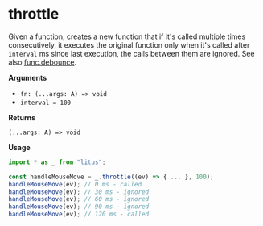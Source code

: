 # throttle

Given a function, creates a new function that if it's called multiple times
consecutively, it executes the original function only when it's called after
`interval` ms since last execution, the calls between them are ignored.
See also [func.debounce](#funcdebounce).

**Arguments**

- `fn: (...args: A) => void`
- `interval = 100`

**Returns**

`(...args: A) => void`

**Usage**

```ts
import * as _ from "litus";

const handleMouseMove = _.throttle((ev) => { ... }, 100);
handleMouseMove(ev); // 0 ms - called
handleMouseMove(ev); // 30 ms - ignored
handleMouseMove(ev); // 60 ms - ignored
handleMouseMove(ev); // 90 ms - ignored
handleMouseMove(ev); // 120 ms - called
```
